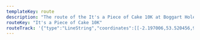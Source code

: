 ```yaml
---
templateKey: route
description: "The route of the It's a Piece of Cake 10K at Boggart Hole Clough, Manchester"
routeKey: "It's a Piece of Cake 10K"
routeTrack: '{"type":"LineString","coordinates":[[-2.197006,53.520456,91.3],[-2.196998,53.520448,91.3],[-2.196982,53.520431,91.3],[-2.196973,53.520421,91.3],[-2.196956,53.520406,91.3],[-2.196937,53.520385,91.3],[-2.196917,53.520363,91.2],[-2.196892,53.520336,91.2],[-2.196859,53.520302,91.2],[-2.19682,53.520268,91.1],[-2.19678,53.520233,91],[-2.196741,53.520202,91],[-2.196701,53.520175,90.9],[-2.196661,53.520149,90.9],[-2.196616,53.520127,90.8],[-2.19657,53.520107,90.7],[-2.196517,53.520087,90.6],[-2.196463,53.520063,90.5],[-2.19641,53.520039,90.5],[-2.19636,53.52001,90.4],[-2.196313,53.519976,90.3],[-2.196277,53.519939,90.3],[-2.196251,53.519901,90.2],[-2.196226,53.519862,90.1],[-2.196207,53.519824,90.1],[-2.196203,53.519783,90],[-2.196209,53.519741,89.9],[-2.196226,53.519701,89.9],[-2.196251,53.519665,89.8],[-2.19628,53.519633,89.8],[-2.19631,53.519602,89.7],[-2.196341,53.51957,89.7],[-2.196369,53.519538,89.7],[-2.19639,53.519503,89.7],[-2.196411,53.519466,89.7],[-2.196411,53.519466,89.7],[-2.196482,53.519396,89.6],[-2.19653,53.519366,89.6],[-2.196582,53.51934,89.6],[-2.196638,53.519319,89.6],[-2.196694,53.519298,89.6],[-2.196751,53.519275,89.5],[-2.196807,53.519255,89.5],[-2.196858,53.519233,89.6],[-2.196908,53.519207,89.6],[-2.196958,53.519179,89.6],[-2.197004,53.51915,89.6],[-2.197046,53.519121,89.6],[-2.197089,53.519093,89.6],[-2.197134,53.519065,89.6],[-2.19718,53.519036,89.6],[-2.19723,53.519007,89.7],[-2.197275,53.518977,89.7],[-2.197319,53.518942,89.7],[-2.197356,53.518904,89.7],[-2.197384,53.518865,89.7],[-2.197403,53.518823,89.7],[-2.197417,53.518779,89.6],[-2.197425,53.518737,89.5],[-2.197428,53.518696,89.4],[-2.197428,53.518652,89.1],[-2.197435,53.518609,88.9],[-2.197447,53.518567,88.6],[-2.197454,53.518525,88.2],[-2.197469,53.518483,87.8],[-2.197493,53.518438,87.4],[-2.197526,53.518396,87],[-2.197569,53.518355,86.6],[-2.197616,53.518315,86.2],[-2.197668,53.518277,85.8],[-2.197723,53.518244,85.3],[-2.197781,53.518212,84.7],[-2.197838,53.51818,84.1],[-2.197898,53.518149,83.5],[-2.197957,53.518118,83],[-2.198018,53.518089,82.5],[-2.198078,53.518061,82],[-2.19814,53.518034,81.5],[-2.198199,53.518004,81],[-2.198254,53.517973,80.6],[-2.198309,53.517941,80.2],[-2.198361,53.517908,79.7],[-2.19842,53.517879,79.2],[-2.198481,53.51785,78.9],[-2.198539,53.517821,78.6],[-2.198599,53.517792,78.2],[-2.198659,53.517766,77.9],[-2.198715,53.517739,77.5],[-2.198779,53.517717,77],[-2.198833,53.517696,76.5],[-2.198891,53.517675,76.1],[-2.198953,53.517661,75.9],[-2.199009,53.517645,75.7],[-2.199068,53.517631,75.5],[-2.199136,53.517621,75.3],[-2.19921,53.517615,75],[-2.199283,53.517612,74.8],[-2.199351,53.517609,74.5],[-2.199421,53.517605,74.3],[-2.199493,53.5176,73.7],[-2.199564,53.517596,73.6],[-2.199627,53.517578,73.5],[-2.199698,53.517572,73.4],[-2.199773,53.517572,73.3],[-2.199841,53.517575,73.2],[-2.199914,53.51758,73.1],[-2.19998,53.517583,73],[-2.200051,53.517591,72.9],[-2.200117,53.517597,72.8],[-2.200173,53.517594,72.7],[-2.20024,53.517604,72.6],[-2.200309,53.517619,72.5],[-2.200377,53.517635,72.3],[-2.200443,53.51765,72.2],[-2.200511,53.517664,72.1],[-2.200578,53.517678,72],[-2.200645,53.517698,71.9],[-2.200704,53.517714,71.8],[-2.200769,53.51773,71.6],[-2.200834,53.517745,71.5],[-2.200897,53.517757,71.4],[-2.200965,53.517768,71.2],[-2.201028,53.517778,71.1],[-2.201083,53.517792,71],[-2.201143,53.517806,70.9],[-2.2012,53.517821,70.8],[-2.201259,53.517837,70.7],[-2.201319,53.51785,70.6],[-2.201375,53.517859,70.5],[-2.201434,53.517867,70.4],[-2.201488,53.517882,70.3],[-2.201543,53.517896,70.2],[-2.201602,53.517919,70.1],[-2.201657,53.517944,70],[-2.201723,53.517973,69.9],[-2.201795,53.517994,69.8],[-2.201869,53.518021,69.6],[-2.201935,53.51804,69.5],[-2.202008,53.518062,69.4],[-2.202083,53.518083,69.2],[-2.202154,53.518103,69.1],[-2.202227,53.518123,68.9],[-2.202294,53.518143,68.7],[-2.202359,53.518157,68.6],[-2.202424,53.518172,68.5],[-2.202501,53.518183,68.3],[-2.202575,53.518195,68.1],[-2.202645,53.51821,68],[-2.202715,53.518225,67.8],[-2.202783,53.518237,67.7],[-2.202853,53.518245,67.6],[-2.202922,53.518252,67.5],[-2.202992,53.518255,67.4],[-2.203061,53.518261,67.3],[-2.203127,53.518267,67.2],[-2.203195,53.518275,67],[-2.203262,53.518279,66.9],[-2.203329,53.518281,66.8],[-2.203395,53.518281,66.7],[-2.203462,53.518286,66.6],[-2.203531,53.51829,66.5],[-2.203596,53.518296,66.4],[-2.203656,53.518298,66.3],[-2.203715,53.518305,66.2],[-2.203779,53.51831,66.1],[-2.203842,53.518317,66],[-2.203914,53.518332,65.9],[-2.203987,53.518346,65.8],[-2.204054,53.518361,65.7],[-2.204121,53.518376,65.7],[-2.204191,53.518393,65.6],[-2.204191,53.518393,65.6],[-2.204295,53.51842,65.5],[-2.204328,53.518429,65.3],[-2.204462,53.518468,65.2],[-2.204529,53.518485,65.1],[-2.204597,53.518502,65.1],[-2.204662,53.518522,65],[-2.204728,53.518542,65],[-2.204793,53.518566,64.9],[-2.204858,53.518589,64.9],[-2.204922,53.518615,64.8],[-2.204987,53.518635,64.8],[-2.205019,53.518644,64.8],[-2.205052,53.518652,64.7],[-2.205179,53.51868,64.6],[-2.205239,53.518693,64.6],[-2.205296,53.518701,64.5],[-2.205357,53.518706,64.4],[-2.205418,53.518714,64.4],[-2.20548,53.518722,64.3],[-2.205543,53.518727,64.3],[-2.205611,53.518734,64.2],[-2.205683,53.518738,64.2],[-2.20575,53.518742,64.1],[-2.205815,53.518747,64.1],[-2.205879,53.518751,64],[-2.205943,53.518755,64],[-2.206001,53.518762,63.9],[-2.206069,53.518766,63.9],[-2.20613,53.518771,63.9],[-2.206189,53.51878,63.8],[-2.206221,53.518784,63.8],[-2.206253,53.518788,63.8],[-2.206377,53.5188,63.8],[-2.206442,53.518807,63.7],[-2.206442,53.518807,63.7],[-2.206499,53.518813,63.7],[-2.206561,53.51882,63.7],[-2.206619,53.518828,63.7],[-2.206677,53.518835,63.7],[-2.206734,53.518841,63.7],[-2.206796,53.518844,63.6],[-2.20686,53.518844,63.6],[-2.206957,53.518846,63.6],[-2.206991,53.518847,63.6],[-2.207053,53.518846,63.6],[-2.207121,53.518855,63.6],[-2.207187,53.518864,63.6],[-2.20725,53.518872,63.6],[-2.207305,53.518884,63.6],[-2.207368,53.5189,63.6],[-2.207443,53.518911,63.6],[-2.207515,53.51892,63.6],[-2.207583,53.518929,63.7],[-2.207719,53.518938,63.7],[-2.207785,53.518938,63.8],[-2.207822,53.518937,63.8],[-2.207859,53.518936,63.9],[-2.20799,53.518915,64],[-2.20799,53.518915,64],[-2.208041,53.518898,64],[-2.208093,53.518879,64.1],[-2.208143,53.518862,64.1],[-2.208197,53.518847,64.2],[-2.208256,53.518839,64.2],[-2.208317,53.518837,64.3],[-2.208383,53.518843,64.3],[-2.208443,53.51885,64.4],[-2.208502,53.518856,64.5],[-2.208556,53.518863,64.5],[-2.208611,53.518866,64.5],[-2.208665,53.518867,64.5],[-2.208765,53.518868,64.5],[-2.208765,53.518868,64.5],[-2.208819,53.518872,64.5],[-2.208922,53.518886,64.5],[-2.208922,53.518886,64.5],[-2.208969,53.518897,64.5],[-2.209009,53.518906,64.5],[-2.209085,53.518938,64.5],[-2.209085,53.518938,64.5],[-2.209126,53.51896,64.4],[-2.209223,53.519021,64.3],[-2.209246,53.519035,64.3],[-2.209269,53.519048,64.3],[-2.209317,53.519076,64.2],[-2.209365,53.519103,64.2],[-2.209414,53.519132,64.1],[-2.209509,53.519192,64],[-2.209553,53.519225,63.9],[-2.209577,53.519241,63.9],[-2.209602,53.519257,63.9],[-2.209649,53.519291,63.8],[-2.209757,53.519371,63.5],[-2.209812,53.519408,63.4],[-2.209857,53.519445,63.2],[-2.209857,53.519445,63.2],[-2.209919,53.519488,63.1],[-2.20994,53.519503,63],[-2.210039,53.519563,62.8],[-2.210039,53.519563,62.8],[-2.210074,53.519592,62.7],[-2.210101,53.519625,62.6],[-2.210112,53.519647,62.6],[-2.210104,53.51966,62.6],[-2.21007,53.519653,62.5],[-2.210052,53.519642,62.5],[-2.210052,53.519642,62.5],[-2.210028,53.519632,62.5],[-2.20999,53.519611,62.5],[-2.209921,53.519572,62.7],[-2.209921,53.519572,62.7],[-2.209885,53.519552,62.7],[-2.209845,53.519531,62.8],[-2.209812,53.51951,62.9],[-2.209771,53.519483,63],[-2.209695,53.519434,63.2],[-2.209695,53.519434,63.2],[-2.209659,53.519416,63.3],[-2.209626,53.519394,63.4],[-2.209566,53.519351,63.6],[-2.209533,53.519321,63.7],[-2.209495,53.519295,63.8],[-2.209421,53.519237,64],[-2.209398,53.519223,64],[-2.209375,53.519209,64],[-2.209266,53.519144,64.2],[-2.209216,53.519118,64.2],[-2.209216,53.519118,64.2],[-2.209169,53.519096,64.3],[-2.209122,53.519074,64.3],[-2.209019,53.519043,64.4],[-2.20899,53.519036,64.5],[-2.208962,53.519028,64.5],[-2.20884,53.519022,64.5],[-2.20879,53.519017,64.6],[-2.20879,53.519017,64.6],[-2.208699,53.519061,64.6],[-2.208655,53.519091,64.7],[-2.208655,53.519091,64.7],[-2.208574,53.51914,64.7],[-2.208549,53.519171,64.7],[-2.208524,53.519202,64.8],[-2.208498,53.519233,64.8],[-2.208489,53.519258,64.8],[-2.20848,53.519282,64.9],[-2.208459,53.519321,64.9],[-2.208438,53.519363,65],[-2.208419,53.5194,65.9],[-2.208407,53.519429,66.2],[-2.208406,53.519455,66.5],[-2.208419,53.51948,66.8],[-2.208441,53.519499,67],[-2.208511,53.519518,67.3],[-2.208558,53.519518,67.5],[-2.208608,53.519516,67.7],[-2.208656,53.519513,67.9],[-2.208702,53.51951,68.1],[-2.208752,53.519511,68.3],[-2.208752,53.519511,68.3],[-2.208794,53.51952,68.5],[-2.208831,53.519536,68.7],[-2.208858,53.519555,68.9],[-2.20888,53.519574,69.3],[-2.208903,53.51962,69.9],[-2.208911,53.519648,70.1],[-2.208924,53.51968,70.4],[-2.208924,53.51968,70.4],[-2.208937,53.51971,70.7],[-2.208957,53.519739,71],[-2.209005,53.519788,71.5],[-2.209025,53.51981,71.8],[-2.209045,53.519832,72.1],[-2.209064,53.519852,72.4],[-2.209083,53.519874,72.7],[-2.20911,53.519896,73.1],[-2.209137,53.519917,73.5],[-2.209164,53.519934,73.8],[-2.209193,53.519959,74.3],[-2.209222,53.519983,74.7],[-2.209251,53.520008,75.2],[-2.209275,53.520036,75.7],[-2.20929,53.520063,76.1],[-2.209311,53.520088,76.5],[-2.209327,53.520114,76.8],[-2.209335,53.520129,77],[-2.209343,53.520144,77.2],[-2.209367,53.520198,77.9],[-2.209376,53.520226,78.3],[-2.20938,53.520254,78.5],[-2.209385,53.520282,78.8],[-2.209382,53.520311,79],[-2.209375,53.520339,79.2],[-2.209373,53.520365,79.5],[-2.209364,53.520388,79.7],[-2.209355,53.52041,79.9],[-2.209355,53.520423,80.1],[-2.209354,53.520435,80.2],[-2.209356,53.52046,80.4],[-2.209361,53.520488,80.7],[-2.209394,53.520541,80.9],[-2.209394,53.520541,80.9],[-2.209433,53.52059,81.1],[-2.209433,53.52059,81.1],[-2.209462,53.520611,81.2],[-2.209488,53.520626,81.2],[-2.209556,53.520641,81.4],[-2.209602,53.52065,81.5],[-2.209652,53.52066,81.5],[-2.20971,53.520668,81.7],[-2.209769,53.520673,81.8],[-2.209824,53.520679,81.9],[-2.209879,53.520685,82],[-2.209936,53.520691,82.1],[-2.209936,53.520691,82.1],[-2.209996,53.520694,82.2],[-2.210057,53.520699,82.3],[-2.210172,53.520716,82.6],[-2.210228,53.520724,82.7],[-2.210284,53.520733,82.8],[-2.210334,53.520743,83],[-2.210334,53.520743,83],[-2.210382,53.520761,83.2],[-2.210425,53.520783,83.3],[-2.21046,53.520808,83.5],[-2.21051,53.520868,83.8],[-2.210525,53.520902,84],[-2.210541,53.520935,84.2],[-2.210541,53.520935,84.2],[-2.210549,53.520968,84.4],[-2.210552,53.521001,84.6],[-2.210554,53.521032,84.8],[-2.210551,53.521092,85.3],[-2.210548,53.521121,85.5],[-2.210548,53.521121,85.5],[-2.210541,53.52115,85.8],[-2.210517,53.521207,86.3],[-2.210501,53.521235,86.5],[-2.210487,53.521263,86.7],[-2.210468,53.521291,86.9],[-2.210446,53.521319,87.1],[-2.210412,53.521342,88],[-2.210372,53.521355,88.3],[-2.210372,53.521355,88.3],[-2.210328,53.521359,88.5],[-2.210284,53.521357,88.7],[-2.210184,53.52135,89.2],[-2.210184,53.52135,89.2],[-2.210128,53.521352,89.4],[-2.210071,53.521358,89.6],[-2.209964,53.521377,89.8],[-2.209912,53.52139,89.9],[-2.209862,53.521404,89.9],[-2.209862,53.521404,89.9],[-2.209812,53.52142,90],[-2.209711,53.521455,90],[-2.209685,53.521464,90.1],[-2.209658,53.521473,90.1],[-2.209552,53.521507,90.1],[-2.209552,53.521507,90.1],[-2.2095,53.521522,90.1],[-2.209449,53.521538,90.1],[-2.209347,53.521569,90.1],[-2.209347,53.521569,90.1],[-2.209294,53.521585,90.1],[-2.209241,53.521597,90],[-2.209136,53.521628,90],[-2.209136,53.521628,90],[-2.209081,53.521642,90],[-2.209029,53.521657,89.9],[-2.208977,53.521674,89.9],[-2.208924,53.521689,89.8],[-2.208809,53.52172,89.6],[-2.208779,53.521728,89.6],[-2.208749,53.521736,89.5],[-2.208692,53.521752,89.4],[-2.208638,53.521767,89.2],[-2.208529,53.521798,88.9],[-2.208502,53.521806,88.8],[-2.208474,53.521814,88.7],[-2.208362,53.521845,88.3],[-2.208306,53.52186,88.1],[-2.208249,53.521876,88],[-2.208194,53.521894,87.8],[-2.208136,53.521911,87.6],[-2.208081,53.521929,87.4],[-2.208024,53.52195,87.3],[-2.207968,53.521971,87.1],[-2.207912,53.521993,87],[-2.207855,53.522013,86.8],[-2.207801,53.522031,86.7],[-2.207746,53.52205,86.7],[-2.20769,53.522069,86.5],[-2.207635,53.52209,86.5],[-2.207584,53.522109,86.5],[-2.207533,53.522129,86.6],[-2.207478,53.522148,86.5],[-2.207423,53.522167,86.5],[-2.207368,53.522183,86.5],[-2.207311,53.522198,86.6],[-2.207255,53.522212,86.6],[-2.207199,53.522227,86.8],[-2.207141,53.522239,86.9],[-2.207082,53.522251,87],[-2.207026,53.522259,87],[-2.206967,53.522267,87.1],[-2.206905,53.522274,87.2],[-2.206844,53.52228,87.3],[-2.206785,53.522283,87.4],[-2.206728,53.522285,87.5],[-2.206674,53.522286,87.6],[-2.206619,53.522288,87.7],[-2.206566,53.522294,87.8],[-2.206515,53.5223,88.2],[-2.206463,53.522305,88.5],[-2.206408,53.52231,88.7],[-2.206354,53.522314,89],[-2.206302,53.522321,89.2],[-2.206249,53.52233,89.4],[-2.206195,53.522342,89.6],[-2.206143,53.522358,89.8],[-2.206092,53.522373,89.9],[-2.206039,53.522388,90],[-2.205988,53.522405,90.2],[-2.205936,53.522422,90.3],[-2.205883,53.522438,90.4],[-2.20583,53.522454,90.5],[-2.205779,53.52247,90.6],[-2.205732,53.522487,90.7],[-2.205684,53.522503,90.8],[-2.205637,53.52252,91],[-2.205593,53.522536,91.1],[-2.205551,53.522553,91.2],[-2.205509,53.52257,91.4],[-2.205467,53.522587,91.5],[-2.205422,53.522602,91.6],[-2.205374,53.522619,91.7],[-2.205329,53.522637,91.8],[-2.205284,53.522655,91.9],[-2.205239,53.522673,92],[-2.205192,53.52269,92.1],[-2.205147,53.522705,92.2],[-2.205102,53.522721,92.3],[-2.205057,53.522736,92.5],[-2.205007,53.522751,92.7],[-2.204959,53.522766,92.8],[-2.204959,53.522766,92.8],[-2.204908,53.522778,92.9],[-2.204854,53.522791,93],[-2.204797,53.522804,93.2],[-2.204741,53.522814,93.3],[-2.204632,53.522825,93.6],[-2.204632,53.522825,93.6],[-2.204577,53.522822,93.7],[-2.204523,53.522815,93.8],[-2.204473,53.522806,93.9],[-2.204376,53.522783,94.1],[-2.204329,53.522768,94.2],[-2.204329,53.522768,94.2],[-2.204279,53.522752,94.2],[-2.204229,53.522731,94.3],[-2.204131,53.522693,94.5],[-2.204131,53.522693,94.5],[-2.204085,53.522674,94.6],[-2.20404,53.522655,94.6],[-2.203991,53.522634,94.7],[-2.203894,53.522592,94.8],[-2.203846,53.522572,94.8],[-2.203846,53.522572,94.8],[-2.203797,53.522554,94.8],[-2.203748,53.522538,94.8],[-2.203696,53.522523,94.9],[-2.203642,53.52251,94.9],[-2.203586,53.522502,94.9],[-2.203478,53.522495,95],[-2.20342,53.522497,95],[-2.203362,53.522502,95],[-2.203303,53.522513,95],[-2.203244,53.522523,95],[-2.203181,53.522534,95],[-2.203117,53.522545,95],[-2.203053,53.522556,95.1],[-2.202986,53.522564,95.1],[-2.202921,53.522573,95.1],[-2.202856,53.522581,95],[-2.202793,53.522592,95],[-2.202729,53.522603,95],[-2.202663,53.522609,95],[-2.202599,53.522616,95],[-2.202537,53.522626,94.9],[-2.202477,53.522636,94.9],[-2.202418,53.522647,94.9],[-2.202359,53.522658,94.9],[-2.202303,53.522671,94.8],[-2.202246,53.522684,94.8],[-2.202194,53.5227,94.8],[-2.202145,53.522719,94.7],[-2.202097,53.522738,94.7],[-2.202054,53.522758,94.7],[-2.202008,53.522779,94.6],[-2.201964,53.522801,94.6],[-2.201925,53.52283,94.6],[-2.20189,53.522865,94.5],[-2.201856,53.5229,94.7],[-2.201816,53.522926,94.8],[-2.201772,53.522949,95],[-2.201726,53.522969,95.1],[-2.201679,53.522987,95.2],[-2.201631,53.523002,95.3],[-2.20158,53.523016,95.5],[-2.201532,53.523026,95.6],[-2.20148,53.523031,95.7],[-2.20148,53.523031,95.7],[-2.201429,53.523042,95.8],[-2.201324,53.523061,96],[-2.20127,53.52307,96],[-2.20127,53.52307,96],[-2.201214,53.523079,96.1],[-2.201157,53.523089,96.2],[-2.201098,53.523101,96.2],[-2.201038,53.523108,96.3],[-2.200978,53.523111,96.3],[-2.200925,53.523105,96.3],[-2.20088,53.523088,96.2],[-2.20085,53.523056,96.2],[-2.200827,53.523022,96.1],[-2.200771,53.52296,96],[-2.200719,53.522947,96.1],[-2.200719,53.522947,96.1],[-2.200666,53.522943,96.1],[-2.20061,53.522947,96.3],[-2.200497,53.522962,96.4],[-2.200441,53.522972,96.5],[-2.200441,53.522972,96.5],[-2.200384,53.522981,96.6],[-2.200327,53.52299,96.7],[-2.200272,53.523003,96.7],[-2.200213,53.523015,96.7],[-2.200105,53.523037,96.7],[-2.200105,53.523037,96.7],[-2.200052,53.52305,96.8],[-2.199996,53.523062,96.8],[-2.199878,53.523087,96.8],[-2.199878,53.523087,96.8],[-2.19982,53.523096,96.8],[-2.19976,53.523105,96.8],[-2.199639,53.523103,96.4],[-2.199639,53.523103,96.4],[-2.199584,53.523092,96.2],[-2.199526,53.523075,96],[-2.199406,53.523042,95.6],[-2.199374,53.523036,95.5],[-2.199343,53.52303,95.5],[-2.199281,53.523021,95.5],[-2.199217,53.523016,95.5],[-2.199096,53.522997,95.6],[-2.199068,53.522989,95.6],[-2.199041,53.52298,95.6],[-2.198996,53.522956,95.6],[-2.198958,53.522927,95.6],[-2.198926,53.522897,95.6],[-2.198871,53.522831,95.6],[-2.198871,53.522831,95.6],[-2.198843,53.522798,95.6],[-2.198817,53.522768,95.6],[-2.198768,53.522705,95.6],[-2.198768,53.522705,95.6],[-2.198743,53.522676,95.6],[-2.198719,53.522648,95.5],[-2.19866,53.522582,95.5],[-2.198644,53.522564,95.5],[-2.198628,53.522546,95.5],[-2.198597,53.522513,95.5],[-2.198537,53.522443,95.4],[-2.198525,53.522426,95.3],[-2.198513,53.522409,95.3],[-2.198467,53.522339,95.1],[-2.198467,53.522339,95.1],[-2.19843,53.522287,94.9],[-2.198418,53.522268,94.9],[-2.198359,53.522189,94.7],[-2.198344,53.52217,94.6],[-2.198329,53.522151,94.5],[-2.198264,53.522075,94.3],[-2.198248,53.522057,94.2],[-2.198232,53.522039,94.2],[-2.198198,53.522004,94],[-2.198163,53.521968,93.8],[-2.198097,53.5219,93.5],[-2.198064,53.521868,93.4],[-2.198032,53.521835,93.2],[-2.198001,53.5218,93],[-2.197969,53.521767,92.9],[-2.197931,53.521732,92.7],[-2.197892,53.5217,92.6],[-2.197849,53.521673,92.5],[-2.197803,53.521646,92.4],[-2.197751,53.521624,92.3],[-2.197701,53.521602,92.2],[-2.197648,53.521579,92.1],[-2.197595,53.521561,92],[-2.19754,53.521543,92],[-2.197487,53.521525,91.9],[-2.197435,53.521506,91.8],[-2.197385,53.521485,91.8],[-2.197337,53.521462,91.7],[-2.197291,53.521437,91.7],[-2.197243,53.521408,91.7],[-2.197197,53.521377,91.6],[-2.197159,53.521342,91.6],[-2.197123,53.521309,91.6],[-2.197094,53.521273,91.6],[-2.197081,53.521256,91.6],[-2.197068,53.521238,91.6],[-2.197017,53.521162,91.6],[-2.196996,53.521123,91.6],[-2.196977,53.521087,91.6],[-2.196968,53.521069,91.6],[-2.196959,53.52105,91.6],[-2.196944,53.521015,91.6],[-2.196925,53.520941,91.6],[-2.196922,53.520922,91.6],[-2.19692,53.520903,91.6],[-2.19692,53.520867,91.6],[-2.196938,53.5208,91.6],[-2.196938,53.5208,91.6],[-2.196947,53.520768,91.6],[-2.196958,53.520704,91.6],[-2.196957,53.52067,91.6],[-2.196955,53.520635,91.5],[-2.196953,53.5206,91.5],[-2.196942,53.520565,91.4],[-2.196931,53.520529,91.4],[-2.196918,53.520491,91.4],[-2.196905,53.520456,91.3],[-2.196891,53.520421,91.3],[-2.196879,53.520382,91.3],[-2.196865,53.520347,91.2],[-2.196851,53.520307,91.2],[-2.196844,53.520269,91.1],[-2.196844,53.52023,91.1],[-2.196844,53.52023,91.1],[-2.196878,53.520158,91.2],[-2.196926,53.520141,91.4],[-2.196983,53.520132,91.8],[-2.197047,53.520136,91.8],[-2.197112,53.52014,91.9],[-2.197181,53.520145,92.1],[-2.197248,53.520146,92],[-2.197314,53.520141,92],[-2.197383,53.520128,92],[-2.197449,53.520113,92],[-2.197513,53.520093,92],[-2.19757,53.520071,92],[-2.197624,53.520045,92],[-2.197677,53.520019,92],[-2.197727,53.519991,92],[-2.197771,53.519961,92],[-2.197816,53.51993,92],[-2.19786,53.5199,92],[-2.197903,53.51987,92],[-2.197927,53.519859,92],[-2.19795,53.519848,92],[-2.198061,53.519813,92],[-2.198091,53.519808,92],[-2.198121,53.519802,92],[-2.198185,53.519799,92],[-2.198247,53.519801,92],[-2.19831,53.519805,92],[-2.19837,53.519806,92],[-2.198488,53.519804,92],[-2.198488,53.519804,92],[-2.198548,53.519805,92],[-2.19861,53.519805,92],[-2.198672,53.5198,92],[-2.19879,53.519779,92],[-2.19879,53.519779,92],[-2.198847,53.519765,92],[-2.198956,53.519735,92.1],[-2.199007,53.519717,92],[-2.199007,53.519717,92],[-2.199056,53.519694,92],[-2.199098,53.519672,92],[-2.199186,53.519617,92],[-2.199186,53.519617,92],[-2.199229,53.519596,92],[-2.199273,53.519577,92],[-2.199363,53.519537,92],[-2.19941,53.519519,91.9],[-2.199456,53.519501,91.9],[-2.199502,53.51948,91.9],[-2.199548,53.519457,91.9],[-2.199595,53.519433,91.9],[-2.199641,53.51941,91.9],[-2.199688,53.519388,91.9],[-2.199733,53.519365,91.9],[-2.199778,53.519342,91.9],[-2.199824,53.519321,91.9],[-2.199867,53.519299,91.9],[-2.199907,53.519275,91.9],[-2.199945,53.51925,91.9],[-2.199981,53.519221,91.9],[-2.200016,53.519192,91.9],[-2.200045,53.519162,91.9],[-2.200073,53.519132,91.9],[-2.200102,53.519098,91.9],[-2.200115,53.519081,91.9],[-2.200128,53.519064,91.9],[-2.200147,53.519029,91.9],[-2.200174,53.518961,92],[-2.200181,53.518929,92],[-2.200179,53.518898,92],[-2.200179,53.518898,92],[-2.200167,53.518869,92],[-2.200099,53.51881,92],[-2.200045,53.518783,92.1],[-2.199992,53.518756,92.1],[-2.199924,53.518736,92.1],[-2.199851,53.518722,92.1],[-2.199779,53.51872,92.2],[-2.199708,53.518718,92.2],[-2.199675,53.51872,92.2],[-2.199641,53.518722,92.2],[-2.199571,53.518731,92.2],[-2.19944,53.518741,92.2],[-2.19941,53.518734,92.2],[-2.19938,53.518727,92.3],[-2.199331,53.518703,92.3],[-2.199294,53.518672,92.3],[-2.199269,53.518637,92.3],[-2.199254,53.518599,92.3],[-2.199245,53.518565,92.3],[-2.199237,53.518532,92.3],[-2.199229,53.518498,92.3],[-2.199216,53.518466,92.3],[-2.199188,53.518431,92.3],[-2.199152,53.518402,92.3],[-2.199114,53.518373,92.3],[-2.199013,53.518328,92.3],[-2.198954,53.518321,92.3],[-2.198895,53.518314,92.3],[-2.198834,53.518317,92.3],[-2.198774,53.518325,92.3],[-2.198745,53.518331,92.3],[-2.198715,53.518336,92.3],[-2.1986,53.518369,92.3],[-2.198545,53.518389,92.3],[-2.198545,53.518389,92.3],[-2.198442,53.51843,92.3],[-2.198416,53.518441,92.3],[-2.19839,53.518451,92.3],[-2.19834,53.518474,92.3],[-2.198247,53.518525,92.3],[-2.198223,53.51854,92.3],[-2.198199,53.518554,92.3],[-2.198151,53.518578,92.3],[-2.198059,53.518628,92.3],[-2.198016,53.518656,92.2],[-2.197973,53.518682,92.2],[-2.197932,53.518713,92.2],[-2.197895,53.518743,92.2],[-2.197877,53.51876,92.2],[-2.197858,53.518776,92.2],[-2.197791,53.51884,92.2],[-2.197761,53.518871,92.1],[-2.197732,53.518902,92.1],[-2.197732,53.518902,92.1],[-2.197706,53.518932,92.1],[-2.197657,53.518997,92.1],[-2.19763,53.51903,92.1],[-2.1976,53.519059,92],[-2.197568,53.519086,92],[-2.197568,53.519086,92],[-2.197536,53.519112,92],[-2.19747,53.519169,92],[-2.197438,53.519198,92],[-2.197407,53.519228,92],[-2.197376,53.519259,92],[-2.197344,53.51929,92],[-2.197311,53.51932,92],[-2.197278,53.519348,92],[-2.197242,53.519378,92],[-2.19721,53.519408,92],[-2.197179,53.51944,92],[-2.197148,53.519472,92],[-2.197118,53.519505,92],[-2.197089,53.519537,92],[-2.197062,53.519571,92],[-2.197035,53.519605,92],[-2.197008,53.519637,92],[-2.196984,53.519668,92],[-2.19696,53.519702,92],[-2.19694,53.519737,91.9],[-2.196925,53.519773,91.9],[-2.196911,53.519808,91.9],[-2.196903,53.519844,91.9],[-2.196899,53.519882,91.9],[-2.1969,53.519921,91.8],[-2.196904,53.519957,91.8],[-2.196909,53.519993,91.8],[-2.196919,53.520029,91.7],[-2.19693,53.520066,91.7],[-2.19694,53.520101,91.5],[-2.19694,53.520101,91.5],[-2.196941,53.520137,91.4],[-2.19689,53.520199,91.1],[-2.196834,53.520211,91],[-2.196766,53.520204,91],[-2.196698,53.520196,90.9],[-2.196632,53.520171,90.9],[-2.196573,53.520144,90.8],[-2.196516,53.52011,90.7],[-2.196466,53.520081,90.6],[-2.196424,53.520047,90.5],[-2.196384,53.520014,90.4],[-2.196347,53.519981,90.4],[-2.196313,53.519943,90.3],[-2.19629,53.519905,90.2],[-2.196272,53.519865,90.1],[-2.196263,53.519824,90.1],[-2.196262,53.519805,90],[-2.196261,53.519786,90],[-2.196274,53.519747,89.9],[-2.196329,53.519675,89.8],[-2.196358,53.519643,89.8],[-2.196387,53.519605,89.7],[-2.196405,53.519589,89.7],[-2.196423,53.519573,89.7],[-2.196487,53.519504,89.7],[-2.196524,53.519468,89.7],[-2.196565,53.519435,89.6],[-2.196611,53.519406,89.6],[-2.196657,53.519376,89.6],[-2.196706,53.519351,89.6],[-2.196756,53.519325,89.6],[-2.196808,53.519299,89.6],[-2.196859,53.519272,89.5],[-2.196909,53.519244,89.6],[-2.196957,53.519215,89.6],[-2.197003,53.519189,89.6],[-2.197052,53.519164,89.6],[-2.197098,53.519138,89.6],[-2.197139,53.51911,89.6],[-2.19718,53.519085,89.6],[-2.19722,53.519056,89.6],[-2.197259,53.519029,89.6],[-2.197295,53.518997,89.7],[-2.197311,53.518982,89.7],[-2.197327,53.518966,89.7],[-2.197351,53.518929,89.7],[-2.197384,53.518853,89.7],[-2.197392,53.518816,89.8],[-2.197399,53.518779,89.6],[-2.197402,53.518738,89.5],[-2.197408,53.518699,89.4],[-2.197416,53.518663,89.2],[-2.197429,53.518628,89],[-2.197445,53.518595,88.7],[-2.197461,53.518562,88.5],[-2.197481,53.518528,88.2],[-2.197496,53.518511,88],[-2.19751,53.518494,87.8],[-2.197581,53.518426,87],[-2.197624,53.518391,86.7],[-2.197672,53.518359,86.3],[-2.197725,53.518324,86],[-2.19778,53.518291,85.4],[-2.197837,53.518261,84.9],[-2.197896,53.518234,84.3],[-2.197955,53.518206,83.8],[-2.198014,53.518179,83.2],[-2.198076,53.518152,82.7],[-2.198133,53.518122,82.2],[-2.198189,53.518097,81.7],[-2.198245,53.518072,81.2],[-2.198296,53.51805,80.9],[-2.198322,53.518037,80.7],[-2.198348,53.518024,80.5],[-2.198454,53.517963,79.6],[-2.198507,53.517935,79.2],[-2.198564,53.517906,78.9],[-2.198624,53.517875,78.5],[-2.198683,53.517845,78.2],[-2.198739,53.517817,77.7],[-2.198798,53.517791,77.3],[-2.198856,53.517762,76.8],[-2.198918,53.517739,76.3],[-2.198981,53.517726,76],[-2.199046,53.517714,75.8],[-2.19911,53.517701,75.5],[-2.199141,53.517694,75.4],[-2.199171,53.517686,75.3],[-2.19929,53.517659,74.9],[-2.199363,53.517653,74.6],[-2.199429,53.517646,74.4],[-2.199501,53.517638,74.1],[-2.199571,53.517628,73.8],[-2.199642,53.517617,73.6],[-2.199713,53.517617,73.5],[-2.199784,53.517624,73.4],[-2.199854,53.517626,73.3],[-2.199924,53.517629,73.1],[-2.199993,53.517635,73],[-2.200056,53.517645,72.9],[-2.200119,53.517654,72.8],[-2.200183,53.517672,72.7],[-2.200251,53.517686,72.6],[-2.200316,53.517696,72.5],[-2.200386,53.517716,72.4],[-2.200459,53.517735,72.2],[-2.20053,53.517748,72.1],[-2.200598,53.517761,72],[-2.200664,53.517772,71.9],[-2.200729,53.51779,71.8],[-2.200786,53.517809,71.7],[-2.200843,53.517825,71.5],[-2.200903,53.517839,71.4],[-2.200963,53.517853,71.3],[-2.201019,53.517862,71.1],[-2.201079,53.517879,71],[-2.20114,53.517896,70.9],[-2.201198,53.517914,70.8],[-2.201252,53.517933,70.7],[-2.20131,53.517948,70.6],[-2.201368,53.517962,70.5],[-2.20143,53.517971,70.4],[-2.201504,53.517982,70.3],[-2.20157,53.517998,70.1],[-2.201642,53.518024,70],[-2.201709,53.518047,69.9],[-2.201781,53.518068,69.8],[-2.201852,53.518089,69.7],[-2.201919,53.518107,69.6],[-2.201985,53.518128,69.4],[-2.20205,53.518144,69.3],[-2.202115,53.518158,69.2],[-2.202183,53.518172,69],[-2.202251,53.518185,68.9],[-2.202317,53.518203,68.7],[-2.202386,53.518219,68.6],[-2.202452,53.518232,68.4],[-2.202516,53.518244,68.3],[-2.202579,53.518251,68.2],[-2.202637,53.51826,68],[-2.202689,53.51827,67.9],[-2.20275,53.518273,67.8],[-2.20281,53.518274,67.7],[-2.202869,53.518275,67.6],[-2.202927,53.518272,67.5],[-2.202991,53.518278,67.4],[-2.203053,53.518286,67.3],[-2.203118,53.518295,67.2],[-2.203182,53.518298,67.1],[-2.203246,53.518304,67],[-2.20331,53.518309,66.9],[-2.203372,53.518311,66.8],[-2.203436,53.518312,66.7],[-2.203498,53.518315,66.6],[-2.203561,53.518319,66.5],[-2.203626,53.51832,66.4],[-2.203691,53.518324,66.2],[-2.203755,53.518325,66.1],[-2.203821,53.518328,66],[-2.203886,53.518336,65.9],[-2.203954,53.518346,65.8],[-2.204017,53.518361,65.8],[-2.20408,53.518376,65.7],[-2.204145,53.518391,65.6],[-2.204213,53.518408,65.5],[-2.204277,53.518425,65.5],[-2.204338,53.518444,65.4],[-2.204397,53.518466,65.3],[-2.204456,53.51849,65.1],[-2.204517,53.518513,65.1],[-2.204576,53.518534,65],[-2.204637,53.518552,65],[-2.204698,53.51857,65],[-2.204757,53.518587,64.9],[-2.204815,53.518605,64.9],[-2.204872,53.518627,64.8],[-2.204928,53.51865,64.8],[-2.204987,53.518669,64.7],[-2.205045,53.518684,64.7],[-2.205105,53.518694,64.6],[-2.205161,53.518709,64.6],[-2.205221,53.518724,64.5],[-2.205276,53.518733,64.5],[-2.205333,53.518745,64.4],[-2.205392,53.518756,64.3],[-2.205451,53.518769,64.3],[-2.205508,53.518776,64.2],[-2.205571,53.518784,64.2],[-2.205631,53.518791,64.2],[-2.205695,53.518798,64.1],[-2.205758,53.518802,64.1],[-2.205823,53.518808,64],[-2.205884,53.518814,64],[-2.205944,53.518823,64],[-2.206004,53.518831,63.9],[-2.206064,53.518839,63.9],[-2.206123,53.518846,63.9],[-2.206177,53.518854,63.8],[-2.206226,53.518865,63.8],[-2.206274,53.518877,63.8],[-2.206327,53.518886,63.8],[-2.206384,53.518896,63.7],[-2.206448,53.518899,63.7],[-2.206507,53.518912,63.7],[-2.20657,53.518927,63.7],[-2.206618,53.518939,63.7],[-2.206675,53.518955,63.7],[-2.206729,53.518969,63.6],[-2.206782,53.518981,63.6],[-2.206828,53.518989,63.6],[-2.206884,53.518998,63.6],[-2.206929,53.518998,63.6],[-2.206986,53.519016,63.6],[-2.207033,53.519034,63.6],[-2.207088,53.519047,63.6],[-2.207145,53.519045,63.6],[-2.207209,53.519048,63.6],[-2.207271,53.519048,63.6],[-2.207332,53.519059,63.6],[-2.20739,53.519069,63.6],[-2.207455,53.519072,63.6],[-2.207513,53.519073,63.6],[-2.207572,53.519073,63.7],[-2.207631,53.519079,63.7],[-2.207685,53.519079,63.7],[-2.207746,53.519074,63.8],[-2.207814,53.519067,63.8],[-2.207879,53.519055,63.9],[-2.207944,53.519034,63.9],[-2.208003,53.519006,64],[-2.208058,53.518986,64],[-2.208112,53.518966,64.1],[-2.208167,53.518947,64.1],[-2.208218,53.518929,64.2],[-2.208267,53.51892,64.2],[-2.208314,53.51892,64.3],[-2.208365,53.518924,64.3],[-2.208416,53.51893,64.4],[-2.208463,53.518936,64.4],[-2.208463,53.518936,64.4],[-2.20852,53.518936,64.5],[-2.208642,53.518943,64.5],[-2.208697,53.518947,64.5],[-2.208697,53.518947,64.5],[-2.208753,53.518951,64.5],[-2.208809,53.51896,64.5],[-2.208912,53.518981,64.5],[-2.208958,53.518995,64.5],[-2.208996,53.51901,64.5],[-2.209034,53.519025,64.5],[-2.209065,53.519042,64.4],[-2.209065,53.519042,64.4],[-2.209096,53.519058,64.4],[-2.209137,53.519079,64.4],[-2.209185,53.519107,64.3],[-2.20923,53.519137,64.2],[-2.209319,53.519193,64.1],[-2.209338,53.519208,64.1],[-2.209358,53.519223,64.1],[-2.2094,53.519251,64],[-2.209441,53.519275,64],[-2.20952,53.519316,63.9],[-2.20952,53.519316,63.9],[-2.209567,53.519337,63.8],[-2.209618,53.519361,63.7],[-2.209672,53.519386,63.6],[-2.209725,53.519414,63.5],[-2.209821,53.519467,63.3],[-2.209821,53.519467,63.3],[-2.209864,53.519491,63.1],[-2.209949,53.519535,63],[-2.209969,53.519549,62.9],[-2.20999,53.519563,62.9],[-2.210082,53.519615,62.7],[-2.210082,53.519615,62.7],[-2.210117,53.519636,62.6],[-2.210152,53.519674,62.5],[-2.210138,53.519662,62.5],[-2.210124,53.519649,62.5],[-2.210111,53.519637,62.4],[-2.210097,53.519624,62.4],[-2.210028,53.519572,62.5],[-2.209977,53.519538,62.6],[-2.209954,53.519524,62.7],[-2.209932,53.51951,62.7],[-2.209886,53.519488,62.8],[-2.209849,53.519469,62.9],[-2.209815,53.519447,63],[-2.209752,53.519411,63.1],[-2.209752,53.519411,63.1],[-2.209717,53.519393,63.2],[-2.209642,53.519375,63.3],[-2.209617,53.519364,63.4],[-2.209593,53.519352,63.4],[-2.209555,53.519333,63.5],[-2.209465,53.519293,63.7],[-2.209419,53.519267,63.8],[-2.209373,53.519244,63.9],[-2.209328,53.51922,63.9],[-2.209291,53.519199,64],[-2.209252,53.519178,64],[-2.209213,53.519156,64.1],[-2.209213,53.519156,64.1],[-2.209172,53.519138,64.1],[-2.209134,53.519118,64.2],[-2.20906,53.51908,64.2],[-2.209016,53.519064,64.3],[-2.209016,53.519064,64.3],[-2.20897,53.519054,64.3],[-2.20892,53.519055,64.4],[-2.20887,53.519071,64.4],[-2.20882,53.519102,64.6],[-2.20878,53.519131,64.7],[-2.208735,53.519156,64.7],[-2.208648,53.519199,64.7],[-2.208648,53.519199,64.7],[-2.208612,53.51922,64.7],[-2.208588,53.519245,64.8],[-2.208524,53.519294,64.8],[-2.2085,53.519326,64.9],[-2.208471,53.519358,64.9],[-2.208447,53.519393,65],[-2.208425,53.519425,66.1],[-2.208412,53.519455,66.5],[-2.208398,53.519484,66.8],[-2.208398,53.519511,67.1],[-2.208409,53.519534,67.2],[-2.208431,53.519546,67.3],[-2.208461,53.519551,67.5],[-2.208498,53.519551,67.6],[-2.208539,53.519546,67.8],[-2.208588,53.519535,68],[-2.208637,53.519524,68.2],[-2.208682,53.519515,68.4],[-2.208728,53.519515,68.6],[-2.208771,53.519518,68.8],[-2.20881,53.51953,69.1],[-2.20884,53.519547,69.4],[-2.208866,53.519573,69.8],[-2.208879,53.519593,70],[-2.208887,53.519613,70.2],[-2.208902,53.519638,70.4],[-2.208917,53.519665,70.7],[-2.20893,53.519689,70.9],[-2.208939,53.519718,71.2],[-2.208954,53.519748,71.5],[-2.208954,53.519748,71.5],[-2.208975,53.519772,71.8],[-2.208994,53.519797,72.1],[-2.209018,53.519826,72.5],[-2.209061,53.519877,73.3],[-2.209061,53.519877,73.3],[-2.209086,53.5199,73.7],[-2.209112,53.519921,74.1],[-2.209133,53.519946,74.5],[-2.209186,53.520001,75.5],[-2.209186,53.520001,75.5],[-2.20921,53.520027,75.9],[-2.209234,53.520054,76.3],[-2.209272,53.520106,77],[-2.209292,53.520132,77.4],[-2.20931,53.520159,77.8],[-2.209327,53.520182,78.1],[-2.209327,53.520182,78.1],[-2.209347,53.520205,78.3],[-2.209361,53.520227,78.5],[-2.209367,53.520273,78.9],[-2.209367,53.520273,78.9],[-2.209365,53.520298,79.2],[-2.209366,53.520325,79.4],[-2.209364,53.520352,79.6],[-2.209363,53.520378,79.9],[-2.20935,53.520419,80.3],[-2.209346,53.520444,80.6],[-2.209346,53.520444,80.6],[-2.209345,53.520472,80.8],[-2.209354,53.520528,80.9],[-2.209354,53.520528,80.9],[-2.209364,53.520557,81],[-2.209381,53.520585,81.1],[-2.20943,53.520637,81.3],[-2.209462,53.520657,81.4],[-2.209507,53.520677,81.5],[-2.209507,53.520677,81.5],[-2.2096,53.520706,81.7],[-2.20965,53.520713,81.8],[-2.2097,53.520722,81.9],[-2.20975,53.52073,82],[-2.209799,53.520736,82],[-2.209849,53.520743,82.2],[-2.209897,53.520747,82.3],[-2.209956,53.520749,82.4],[-2.209956,53.520749,82.4],[-2.210008,53.520752,82.5],[-2.210114,53.520766,82.7],[-2.210114,53.520766,82.7],[-2.210163,53.520775,82.9],[-2.210257,53.520796,83.1],[-2.210299,53.52081,83.3],[-2.210338,53.520827,83.4],[-2.210338,53.520827,83.4],[-2.210377,53.520844,83.6],[-2.210422,53.520853,83.7],[-2.210481,53.520898,84],[-2.210502,53.520928,84.2],[-2.210518,53.520958,84.3],[-2.210529,53.520989,84.5],[-2.210535,53.521021,84.7],[-2.210541,53.521052,85],[-2.210546,53.521079,85.2],[-2.210546,53.521079,85.2],[-2.21055,53.521107,85.4],[-2.210532,53.521159,85.9],[-2.210524,53.521188,86.2],[-2.210524,53.521188,86.2],[-2.210509,53.521213,86.4],[-2.210478,53.521263,86.7],[-2.210462,53.521287,86.9],[-2.210441,53.52131,87.8],[-2.21042,53.521332,88.1],[-2.210385,53.521347,88.3],[-2.210385,53.521347,88.3],[-2.210346,53.521355,88.5],[-2.210262,53.521352,88.9],[-2.210217,53.521348,89.1],[-2.210217,53.521348,89.1],[-2.210172,53.521345,89.3],[-2.210082,53.521348,89.6],[-2.210033,53.521355,89.7],[-2.209982,53.521366,89.8],[-2.209933,53.521381,89.9],[-2.209883,53.521399,89.9],[-2.209837,53.521416,90],[-2.209791,53.52143,90],[-2.209746,53.521448,90],[-2.209698,53.521467,90.1],[-2.209648,53.521485,90.1],[-2.209597,53.521504,90.1],[-2.209546,53.521521,90.1],[-2.209495,53.521538,90.1],[-2.209445,53.521553,90.1],[-2.209395,53.521568,90.1],[-2.209344,53.521582,90.1],[-2.209293,53.521597,90.1],[-2.209243,53.521614,90],[-2.20919,53.521629,90],[-2.20919,53.521629,90],[-2.209134,53.521645,90],[-2.209081,53.521661,90],[-2.208974,53.521682,89.9],[-2.20892,53.521696,89.8],[-2.208868,53.521709,89.7],[-2.208816,53.521723,89.6],[-2.208766,53.521738,89.5],[-2.208766,53.521738,89.5],[-2.208712,53.521754,89.4],[-2.208607,53.521783,89.1],[-2.208555,53.521798,88.9],[-2.208501,53.521811,88.8],[-2.208445,53.521827,88.6],[-2.20839,53.521843,88.4],[-2.208363,53.521852,88.3],[-2.208335,53.52186,88.2],[-2.208281,53.521877,88],[-2.208169,53.521912,87.7],[-2.208114,53.521932,87.5],[-2.20806,53.521952,87.3],[-2.208032,53.521963,87.3],[-2.208004,53.521973,87.2],[-2.20795,53.521994,87],[-2.207841,53.522037,86.8],[-2.207787,53.522058,86.8],[-2.207735,53.522081,86.6],[-2.207735,53.522081,86.6],[-2.207629,53.522121,86.5],[-2.207574,53.522144,86.5],[-2.207519,53.522165,86.5],[-2.207465,53.522181,86.5],[-2.207411,53.522197,86.5],[-2.207357,53.522212,86.5],[-2.207301,53.522228,86.5],[-2.207244,53.522244,86.6],[-2.207187,53.522259,86.7],[-2.207128,53.52227,86.9],[-2.207072,53.522276,87],[-2.207072,53.522276,87],[-2.206952,53.522284,87.1],[-2.20689,53.522287,87.2],[-2.20683,53.52229,87.3],[-2.206774,53.522293,87.4],[-2.206718,53.522294,87.5],[-2.206663,53.522297,87.6],[-2.20661,53.522303,87.7],[-2.206558,53.52231,87.8],[-2.206503,53.522313,88.3],[-2.206447,53.522316,88.6],[-2.206393,53.52232,88.8],[-2.206339,53.522327,89.1],[-2.206285,53.522334,89.3],[-2.206232,53.522345,89.5],[-2.206232,53.522345,89.5],[-2.206131,53.522373,89.8],[-2.206081,53.522387,89.9],[-2.206035,53.522402,90.1],[-2.205985,53.522418,90.2],[-2.205935,53.522435,90.3],[-2.205883,53.522449,90.4],[-2.205834,53.522463,90.5],[-2.205785,53.522476,90.6],[-2.205735,53.522488,90.7],[-2.20569,53.522504,90.8],[-2.205647,53.52252,91],[-2.205604,53.522536,91.1],[-2.205561,53.522555,91.2],[-2.205519,53.522571,91.3],[-2.205476,53.522586,91.5],[-2.205435,53.522601,91.5],[-2.205392,53.522617,91.6],[-2.205351,53.522632,91.7],[-2.205308,53.522649,91.8],[-2.205262,53.522667,91.9],[-2.205217,53.522684,92.1],[-2.205172,53.522701,92.2],[-2.205126,53.522719,92.3],[-2.205079,53.522737,92.5],[-2.205031,53.522753,92.6],[-2.204981,53.522768,92.8],[-2.204932,53.522784,92.9],[-2.204885,53.5228,93],[-2.204835,53.522813,93.1],[-2.204835,53.522813,93.1],[-2.204784,53.522824,93.2],[-2.204731,53.522827,93.4],[-2.204623,53.522821,93.6],[-2.204571,53.522813,93.7],[-2.20452,53.522804,93.8],[-2.204466,53.522793,94],[-2.204414,53.52278,94.1],[-2.204363,53.522767,94.1],[-2.204314,53.52275,94.2],[-2.204267,53.522734,94.3],[-2.204221,53.522717,94.4],[-2.204175,53.5227,94.4],[-2.20413,53.522684,94.5],[-2.204086,53.522668,94.6],[-2.20404,53.522651,94.6],[-2.203993,53.522633,94.7],[-2.203944,53.522615,94.7],[-2.203898,53.522595,94.8],[-2.203847,53.522579,94.8],[-2.203798,53.522564,94.8],[-2.203748,53.522548,94.8],[-2.2037,53.522532,94.9],[-2.203651,53.522516,94.9],[-2.203603,53.522503,94.9],[-2.203547,53.522499,94.9],[-2.20349,53.522497,95],[-2.203427,53.5225,95],[-2.203363,53.522506,95],[-2.203299,53.522514,95],[-2.20324,53.522526,95],[-2.203185,53.522537,95],[-2.203126,53.522548,95],[-2.203068,53.522557,95.1],[-2.203009,53.522564,95.1],[-2.202951,53.522571,95.1],[-2.20289,53.522578,95],[-2.20283,53.522586,95],[-2.202771,53.522593,95],[-2.202712,53.522602,95],[-2.202652,53.522611,95],[-2.202595,53.522621,95],[-2.202536,53.522632,94.9],[-2.202478,53.522646,94.9],[-2.202419,53.522659,94.9],[-2.202361,53.522673,94.9],[-2.202304,53.522687,94.8],[-2.202249,53.522703,94.8],[-2.202197,53.522719,94.8],[-2.202151,53.522738,94.7],[-2.202106,53.522759,94.7],[-2.202063,53.52278,94.7],[-2.20202,53.522804,94.6],[-2.201976,53.522829,94.6],[-2.20193,53.522852,94.6],[-2.201887,53.522873,94.5],[-2.201845,53.522896,94.7],[-2.201802,53.522916,94.8],[-2.201759,53.522938,94.9],[-2.201714,53.522959,95.1],[-2.20167,53.52298,95.2],[-2.201627,53.522999,95.3],[-2.20158,53.523014,95.5],[-2.201532,53.523028,95.6],[-2.201481,53.523037,95.7],[-2.201432,53.523044,95.8],[-2.201385,53.523051,95.9],[-2.201337,53.523057,96],[-2.201286,53.523064,96],[-2.201233,53.52307,96],[-2.201179,53.523076,96.1],[-2.201126,53.523081,96.1],[-2.201071,53.523089,96.2],[-2.201015,53.523094,96.2],[-2.200958,53.52309,96.3],[-2.200917,53.523072,96.3],[-2.200889,53.523043,96.3],[-2.200862,53.52301,96.2],[-2.200862,53.52301,96.2],[-2.2008,53.522947,96.1],[-2.20076,53.522921,96.1],[-2.200714,53.522912,96.2],[-2.200669,53.522903,96.2],[-2.200669,53.522903,96.2],[-2.200619,53.522909,96.2],[-2.200507,53.522934,96.4],[-2.200451,53.522945,96.5],[-2.200395,53.522956,96.6],[-2.200341,53.522971,96.7],[-2.200285,53.522987,96.7],[-2.20023,53.522999,96.7],[-2.200175,53.523009,96.7],[-2.200175,53.523009,96.7],[-2.200121,53.52302,96.7],[-2.200067,53.523031,96.7],[-2.199963,53.523057,96.8],[-2.199906,53.523069,96.8],[-2.199852,53.523082,96.8],[-2.199852,53.523082,96.8],[-2.199798,53.523093,96.8],[-2.199688,53.523099,96.7],[-2.19963,53.523089,96.5],[-2.19957,53.523073,96.2],[-2.199509,53.523057,96],[-2.199445,53.523042,95.7],[-2.199383,53.52303,95.5],[-2.199321,53.523024,95.5],[-2.199259,53.523017,95.5],[-2.199194,53.523015,95.6],[-2.199132,53.523008,95.6],[-2.199079,53.522993,95.6],[-2.199026,53.522978,95.6],[-2.198988,53.522953,95.6],[-2.198957,53.522923,95.6],[-2.198927,53.522891,95.6],[-2.1989,53.522862,95.6],[-2.198871,53.522831,95.6],[-2.198843,53.522799,95.6],[-2.198818,53.522768,95.6],[-2.198792,53.522736,95.6],[-2.198766,53.522704,95.6],[-2.198735,53.522673,95.5],[-2.198704,53.522639,95.5],[-2.198671,53.522608,95.5],[-2.198638,53.522575,95.5],[-2.19861,53.522543,95.5],[-2.198582,53.522511,95.4],[-2.198554,53.52248,95.4],[-2.198525,53.522448,95.3],[-2.198497,53.522415,95.2],[-2.19847,53.522381,95.1],[-2.198442,53.522347,95],[-2.198414,53.522313,94.9],[-2.198385,53.522276,94.8],[-2.198358,53.522239,94.7],[-2.19833,53.522203,94.6],[-2.198303,53.522166,94.5],[-2.198275,53.522133,94.4],[-2.198246,53.522098,94.2],[-2.198217,53.522058,94.1],[-2.198186,53.52202,93.9],[-2.198153,53.521986,93.8],[-2.198119,53.521953,93.6],[-2.198086,53.52192,93.5],[-2.198052,53.521887,93.3],[-2.198019,53.521853,93.1],[-2.197986,53.521822,93],[-2.197951,53.521791,92.8],[-2.197914,53.521759,92.7],[-2.197877,53.521727,92.6],[-2.197837,53.521696,92.5],[-2.197792,53.521667,92.4],[-2.197745,53.52164,92.3],[-2.19772,53.521628,92.2],[-2.197695,53.521616,92.2],[-2.197597,53.52157,92],[-2.197546,53.521549,91.9],[-2.197498,53.521524,91.8],[-2.197448,53.521501,91.8],[-2.197398,53.521478,91.7],[-2.197344,53.521454,91.7],[-2.197297,53.521428,91.7],[-2.197253,53.521402,91.6],[-2.19721,53.521375,91.6],[-2.197174,53.521345,91.6],[-2.197139,53.521314,91.6],[-2.197109,53.52128,91.6],[-2.197083,53.521247,91.6],[-2.197058,53.521214,91.6],[-2.197034,53.521179,91.6],[-2.19701,53.521146,91.6],[-2.196989,53.521114,91.6],[-2.196974,53.521081,91.6],[-2.196962,53.52105,91.6],[-2.196948,53.521018,91.6],[-2.19694,53.520985,91.6],[-2.196936,53.520952,91.6],[-2.196934,53.520921,91.6],[-2.196934,53.520891,91.6],[-2.196932,53.520861,91.6],[-2.196936,53.520828,91.6],[-2.196939,53.520799,91.6],[-2.196941,53.520767,91.6],[-2.196938,53.520723,91.6],[-2.196933,53.520687,91.5],[-2.196926,53.520648,91.5],[-2.196914,53.520613,91.5],[-2.196908,53.520572,91.5],[-2.196902,53.520532,91.4],[-2.196892,53.520494,91.4],[-2.196875,53.520459,91.3],[-2.196863,53.520424,91.3],[-2.196856,53.520385,91.3],[-2.196845,53.520348,91.2],[-2.196838,53.520313,91.2],[-2.196834,53.52028,91.1],[-2.196836,53.520241,91.1],[-2.196849,53.520201,91],[-2.196871,53.520167,91.2],[-2.196916,53.520152,91.3],[-2.196977,53.520148,91.5],[-2.197008,53.520148,91.5],[-2.197039,53.520147,91.6],[-2.197104,53.520148,92.1],[-2.197227,53.520149,92],[-2.197293,53.520143,92],[-2.197359,53.520134,92],[-2.197427,53.520117,92],[-2.197489,53.520094,92],[-2.197546,53.520067,92],[-2.197602,53.520038,92],[-2.197651,53.520011,92],[-2.197699,53.519983,92],[-2.197742,53.519954,92],[-2.197786,53.519926,92],[-2.197828,53.519897,92],[-2.19787,53.519868,92],[-2.197916,53.519843,92],[-2.197966,53.519821,92],[-2.198022,53.519801,92],[-2.198082,53.519788,92],[-2.198146,53.519786,92],[-2.198209,53.519789,92],[-2.198241,53.519791,92],[-2.198273,53.519793,92],[-2.198337,53.519798,92],[-2.198466,53.519803,92],[-2.198528,53.519805,92],[-2.198591,53.519807,92],[-2.198651,53.519808,92],[-2.19871,53.519811,92],[-2.198768,53.519806,92],[-2.198826,53.519801,92],[-2.198881,53.519789,92],[-2.198936,53.519777,92.1],[-2.198985,53.519761,92.1],[-2.199034,53.519743,92.1],[-2.199082,53.519724,92],[-2.199124,53.5197,92],[-2.199166,53.519677,92],[-2.199209,53.519651,92],[-2.19925,53.519628,92],[-2.199292,53.519608,92],[-2.199331,53.519588,92],[-2.199374,53.51956,92],[-2.199416,53.519531,91.9],[-2.199458,53.519495,91.9],[-2.1995,53.519459,91.9],[-2.199547,53.519426,91.9],[-2.199595,53.519398,91.9],[-2.199645,53.519373,91.9],[-2.199695,53.519347,91.9],[-2.199746,53.519324,91.9],[-2.199797,53.519298,91.9],[-2.199843,53.519272,91.9],[-2.199888,53.519246,91.9],[-2.199929,53.519219,91.9],[-2.199972,53.519194,91.9],[-2.200009,53.519169,91.9],[-2.200041,53.519145,91.9],[-2.200072,53.519122,91.9],[-2.2001,53.519096,91.9],[-2.200122,53.519073,91.9],[-2.200134,53.519043,91.9],[-2.200144,53.519013,91.9],[-2.200155,53.518984,91.9],[-2.200159,53.518957,92],[-2.200154,53.51893,92],[-2.200142,53.518902,92],[-2.200118,53.518875,92],[-2.200081,53.518847,92],[-2.200037,53.518822,92],[-2.199985,53.518799,92.1],[-2.199929,53.518779,92.1],[-2.199867,53.518768,92.1],[-2.199805,53.518761,92.1],[-2.19974,53.51876,92.1],[-2.199677,53.518763,92.2],[-2.199613,53.518769,92.2],[-2.199554,53.51878,92.2],[-2.199494,53.518786,92.2],[-2.199436,53.518786,92.2],[-2.199383,53.518774,92.2],[-2.199336,53.518755,92.3],[-2.199301,53.518729,92.3],[-2.199272,53.518702,92.3],[-2.199255,53.51867,92.3],[-2.199241,53.518638,92.3],[-2.19923,53.518606,92.3],[-2.199219,53.518577,92.3],[-2.199201,53.518548,92.3],[-2.199184,53.518518,92.3],[-2.199154,53.518488,92.3],[-2.199113,53.518463,92.3],[-2.199072,53.518438,92.3],[-2.199018,53.518419,92.3],[-2.199018,53.518419,92.3],[-2.198961,53.518407,92.3],[-2.198901,53.5184,92.3],[-2.19884,53.5184,92.3],[-2.198726,53.518409,92.3],[-2.198677,53.518417,92.3],[-2.19863,53.518431,92.3],[-2.198582,53.518445,92.3],[-2.198532,53.518461,92.3],[-2.198483,53.518478,92.3],[-2.198431,53.5185,92.3],[-2.19838,53.518518,92.3],[-2.198355,53.51853,92.3],[-2.19833,53.518541,92.3],[-2.198234,53.518591,92.3],[-2.198191,53.518616,92.3],[-2.198148,53.518641,92.3],[-2.198148,53.518641,92.3],[-2.198103,53.518665,92.3],[-2.198061,53.518687,92.3],[-2.198018,53.518712,92.3],[-2.197936,53.518765,92.2],[-2.197901,53.518794,92.2],[-2.197868,53.518823,92.2],[-2.197839,53.518853,92.2],[-2.197808,53.518882,92.2],[-2.197779,53.518911,92.1],[-2.197748,53.518941,92.1],[-2.197719,53.518971,92.1],[-2.197687,53.519,92.1],[-2.197657,53.519029,92.1],[-2.197629,53.519061,92.1],[-2.197629,53.519061,92.1],[-2.197602,53.519092,92.1],[-2.197572,53.519119,92],[-2.197542,53.519147,92],[-2.197512,53.519178,92],[-2.197449,53.519243,92],[-2.197433,53.51926,92],[-2.197417,53.519276,92],[-2.197386,53.519308,92],[-2.197321,53.519373,92],[-2.197291,53.519404,92],[-2.19726,53.519435,92],[-2.19723,53.519465,92],[-2.1972,53.519496,92],[-2.197169,53.519526,92],[-2.197137,53.519555,92],[-2.197137,53.519555,92],[-2.197075,53.519612,92],[-2.197047,53.519641,92],[-2.197018,53.51967,92],[-2.196991,53.519699,92],[-2.196991,53.519699,92],[-2.196967,53.519728,92],[-2.196943,53.519758,91.9],[-2.19692,53.519788,91.9],[-2.196902,53.519819,91.9],[-2.196892,53.519844,91.9],[-2.196887,53.519871,91.9],[-2.196888,53.519926,91.8],[-2.196896,53.519955,91.8],[-2.196906,53.519987,91.8],[-2.196906,53.519987,91.8],[-2.196921,53.520017,91.7],[-2.196945,53.520081,91.7],[-2.196945,53.520081,91.7],[-2.196943,53.52011,91.5],[-2.196924,53.52014,91.4],[-2.196885,53.520162,91.3],[-2.196829,53.520173,91.2],[-2.196763,53.520178,91],[-2.196629,53.520158,90.8],[-2.1966,53.520148,90.8],[-2.196571,53.520137,90.8],[-2.196469,53.520084,90.6],[-2.19642,53.520055,90.5],[-2.196374,53.520028,90.4],[-2.196328,53.520001,90.4],[-2.196285,53.519973,90.3],[-2.196253,53.519943,90.3],[-2.196222,53.519913,90.2],[-2.196222,53.519913,90.2],[-2.196205,53.51988,90.1],[-2.196198,53.519843,90.1],[-2.196197,53.519807,90],[-2.1962,53.519774,90],[-2.196212,53.519742,89.9],[-2.196233,53.519707,89.9],[-2.196283,53.519638,89.8],[-2.196299,53.519621,89.8],[-2.196315,53.519604,89.7],[-2.196347,53.519574,89.7],[-2.196381,53.51954,89.7],[-2.196459,53.519469,89.7],[-2.196479,53.519451,89.7],[-2.196498,53.519433,89.6],[-2.19654,53.519404,89.6],[-2.196589,53.519378,89.6],[-2.196641,53.519353,89.6],[-2.196691,53.51933,89.6],[-2.196741,53.519306,89.6],[-2.196791,53.519284,89.6],[-2.196841,53.519262,89.5],[-2.19689,53.51924,89.5],[-2.196938,53.519217,89.6],[-2.196984,53.519191,89.6],[-2.197071,53.519134,89.6],[-2.197115,53.519105,89.6],[-2.197138,53.519091,89.6],[-2.19716,53.519077,89.6],[-2.197243,53.519017,89.6],[-2.19728,53.518984,89.7],[-2.19728,53.518984,89.7],[-2.197311,53.518954,89.7],[-2.197336,53.518919,89.7],[-2.197369,53.518854,89.7],[-2.19738,53.518822,89.7],[-2.19738,53.518822,89.7],[-2.197387,53.518787,89.8],[-2.197391,53.518753,89.6],[-2.197404,53.518684,89.3],[-2.197413,53.518651,89.1],[-2.197421,53.518617,88.9],[-2.197429,53.518586,88.7],[-2.197437,53.518554,88.4],[-2.197459,53.51852,88.1],[-2.19748,53.518485,87.8],[-2.197513,53.51845,87.4],[-2.197545,53.518415,87],[-2.197584,53.518381,86.7],[-2.197623,53.518347,86.4],[-2.197669,53.518314,86],[-2.197715,53.51828,85.6],[-2.197771,53.518252,85.1],[-2.197826,53.518223,84.5],[-2.197886,53.518195,83.9],[-2.197949,53.518171,83.4],[-2.198005,53.518141,82.9],[-2.198061,53.518114,82.4],[-2.198117,53.518087,81.9],[-2.198172,53.51806,81.4],[-2.198227,53.51803,81],[-2.198279,53.518001,80.6],[-2.198327,53.517972,80.2],[-2.19838,53.517938,79.7],[-2.198438,53.517909,79.3],[-2.198496,53.517881,78.9],[-2.19857,53.51786,78.6],[-2.19864,53.517837,78.2],[-2.19871,53.517814,77.8],[-2.198774,53.51779,77.4],[-2.198834,53.517767,76.9],[-2.198896,53.517748,76.4],[-2.198956,53.517734,76],[-2.199019,53.517724,75.8],[-2.199076,53.517714,75.6],[-2.199129,53.517703,75.5],[-2.199176,53.517682,75.3],[-2.199231,53.517661,75],[-2.199287,53.517643,74.8],[-2.199354,53.517631,74.6],[-2.199419,53.51763,74.3],[-2.199496,53.517631,74],[-2.199568,53.517635,73.7],[-2.199638,53.517637,73.6],[-2.199709,53.517643,73.5],[-2.199783,53.517652,73.4],[-2.199857,53.517656,73.2],[-2.199938,53.517666,73.1],[-2.200012,53.517672,73],[-2.200086,53.517677,72.9],[-2.200164,53.517686,72.8],[-2.200229,53.517694,72.7],[-2.200306,53.517703,72.6],[-2.200383,53.517709,72.4],[-2.200456,53.517727,72.3],[-2.200529,53.517743,72.1],[-2.200599,53.517761,72],[-2.200668,53.517777,71.9],[-2.200736,53.517793,71.8],[-2.200797,53.517813,71.7],[-2.200864,53.517832,71.5],[-2.200928,53.517849,71.4],[-2.200991,53.517867,71.2],[-2.201053,53.517878,71.1],[-2.201116,53.517886,71],[-2.201182,53.517896,70.9],[-2.201247,53.51791,70.8],[-2.201308,53.517925,70.7],[-2.201369,53.517939,70.6],[-2.201432,53.517952,70.5],[-2.201492,53.517967,70.3],[-2.201551,53.517984,70.2],[-2.20161,53.518,70.1],[-2.201668,53.518019,70],[-2.201724,53.518034,69.9],[-2.201782,53.518048,69.8],[-2.201844,53.51806,69.8],[-2.201904,53.518073,69.7],[-2.201961,53.51809,69.6],[-2.202021,53.518107,69.4],[-2.20208,53.518121,69.3],[-2.202135,53.518138,69.2],[-2.202191,53.518155,69.1],[-2.202252,53.51817,69],[-2.202312,53.518185,68.8],[-2.202369,53.518199,68.7],[-2.202427,53.518217,68.6],[-2.202488,53.518233,68.4],[-2.202548,53.518247,68.3],[-2.202613,53.518261,68.1],[-2.202675,53.518275,68],[-2.202739,53.518289,67.9],[-2.202794,53.518302,67.8],[-2.202854,53.518313,67.7],[-2.202914,53.518319,67.6],[-2.202971,53.518325,67.5],[-2.203034,53.518332,67.4],[-2.203092,53.518332,67.3],[-2.203151,53.518337,67.2],[-2.203213,53.518341,67.1],[-2.203274,53.518341,67],[-2.203335,53.518346,66.9],[-2.203397,53.518349,66.8],[-2.203461,53.518354,66.7],[-2.20352,53.518359,66.6],[-2.203578,53.518363,66.5],[-2.203638,53.518369,66.4],[-2.203699,53.518374,66.3],[-2.20376,53.518375,66.2],[-2.203817,53.518381,66],[-2.203874,53.518386,65.9],[-2.203931,53.518395,65.9],[-2.20399,53.518403,65.8],[-2.204052,53.518412,65.7],[-2.204112,53.518425,65.7],[-2.204173,53.518439,65.6],[-2.204233,53.518453,65.5],[-2.20429,53.51847,65.4],[-2.204346,53.51849,65.4],[-2.204401,53.518508,65.3],[-2.20446,53.518525,65.1],[-2.204517,53.518542,65.1],[-2.204573,53.518561,65.1],[-2.204631,53.518577,65],[-2.204687,53.518594,65],[-2.204744,53.51861,64.9],[-2.204804,53.518624,64.9],[-2.204862,53.518638,64.8],[-2.204923,53.518653,64.8],[-2.204981,53.518666,64.8],[-2.205042,53.518681,64.7],[-2.205101,53.518693,64.7],[-2.205162,53.518707,64.6],[-2.205222,53.518717,64.5],[-2.205283,53.518723,64.5],[-2.205339,53.518731,64.4],[-2.2054,53.51874,64.4],[-2.205458,53.518749,64.3],[-2.205517,53.518761,64.3],[-2.205574,53.51877,64.2],[-2.205635,53.518779,64.2],[-2.205691,53.518787,64.1],[-2.205748,53.518799,64.1],[-2.205809,53.518807,64],[-2.205871,53.518815,64],[-2.205936,53.518822,64],[-2.206,53.518827,63.9],[-2.206065,53.518833,63.9],[-2.20613,53.518837,63.9],[-2.206196,53.518841,63.8],[-2.206263,53.518842,63.8],[-2.206327,53.518845,63.8],[-2.206396,53.518842,63.8],[-2.206459,53.518847,63.7],[-2.20652,53.518855,63.7],[-2.20658,53.518863,63.7],[-2.206639,53.518874,63.7],[-2.206693,53.518886,63.7],[-2.206743,53.518901,63.6],[-2.206792,53.518913,63.6],[-2.206844,53.518928,63.6],[-2.206897,53.518937,63.6],[-2.206949,53.518949,63.6],[-2.207003,53.518959,63.6],[-2.207056,53.518967,63.6],[-2.207109,53.518973,63.6],[-2.20716,53.518979,63.6],[-2.207212,53.518987,63.6],[-2.207268,53.518992,63.6],[-2.207325,53.518995,63.6],[-2.207385,53.518998,63.6],[-2.20745,53.518999,63.6],[-2.20751,53.519003,63.6],[-2.207573,53.519009,63.7],[-2.207647,53.519006,63.7],[-2.207715,53.519012,63.7],[-2.207773,53.519017,63.8],[-2.207823,53.519023,63.8],[-2.207874,53.519017,63.9],[-2.207924,53.519016,63.9],[-2.207976,53.519006,63.9],[-2.208024,53.518992,64],[-2.208071,53.518968,64],[-2.208117,53.518945,64.1],[-2.208166,53.518924,64.1],[-2.208219,53.518908,64.2],[-2.208273,53.518898,64.2],[-2.208329,53.518895,64.3],[-2.208377,53.518896,64.3],[-2.208416,53.518905,64.4],[-2.208463,53.51892,64.4],[-2.208509,53.518931,64.5],[-2.208563,53.518937,64.5],[-2.20862,53.518937,64.5],[-2.20868,53.518942,64.5],[-2.208737,53.518953,64.5],[-2.208791,53.518967,64.5],[-2.208837,53.518984,64.5],[-2.208884,53.519001,64.5],[-2.208932,53.519018,64.5],[-2.208981,53.519036,64.5],[-2.209031,53.519053,64.5],[-2.209075,53.519067,64.4],[-2.209115,53.519085,64.4],[-2.20915,53.519102,64.3],[-2.209189,53.519116,64.3],[-2.209223,53.519135,64.3],[-2.209265,53.51916,64.2],[-2.2093,53.519184,64.2],[-2.209342,53.519216,64.1],[-2.209378,53.519242,64.1],[-2.209423,53.519257,64],[-2.209457,53.519274,64],[-2.209501,53.519295,63.9],[-2.209536,53.519312,63.9],[-2.209577,53.519334,63.8],[-2.209617,53.519358,63.7],[-2.209665,53.51939,63.6],[-2.209706,53.519418,63.5],[-2.209748,53.519444,63.4],[-2.209789,53.519472,63.3],[-2.20983,53.519499,63.2],[-2.209875,53.519524,63.1],[-2.209915,53.519545,63],[-2.20995,53.519566,62.9],[-2.209987,53.519586,62.9],[-2.210022,53.519607,62.8],[-2.210058,53.519628,62.7],[-2.210082,53.519646,62.7],[-2.210097,53.519667,62.6],[-2.210099,53.519679,62.6],[-2.210082,53.519674,62.6],[-2.210064,53.519663,62.5],[-2.210046,53.519648,62.5],[-2.21003,53.519629,62.5],[-2.210008,53.519611,62.5],[-2.209973,53.519583,62.6],[-2.209946,53.519558,62.6],[-2.209911,53.519534,62.7],[-2.209878,53.519507,62.8],[-2.20984,53.519478,62.9],[-2.209806,53.519453,63],[-2.20977,53.519428,63.1],[-2.209731,53.519409,63.2],[-2.209693,53.519387,63.3],[-2.209653,53.519367,63.4],[-2.209604,53.519339,63.5],[-2.209561,53.519315,63.6],[-2.209515,53.519289,63.8],[-2.209475,53.519264,63.8],[-2.209434,53.519241,63.9],[-2.2094,53.519214,64],[-2.209372,53.519189,64],[-2.209343,53.519165,64.1],[-2.209316,53.519144,64.1],[-2.20929,53.519123,64.1],[-2.209262,53.519098,64.2],[-2.209232,53.519073,64.2],[-2.209195,53.519049,64.3],[-2.20915,53.519029,64.3],[-2.2091,53.51901,64.4],[-2.209042,53.518992,64.4],[-2.208983,53.518982,64.5],[-2.208922,53.51899,64.5],[-2.208863,53.519008,64.6],[-2.208804,53.519033,64.6],[-2.20876,53.51906,64.6],[-2.208721,53.519086,64.6],[-2.208679,53.519119,64.7],[-2.208643,53.519154,64.7],[-2.208609,53.519186,64.7],[-2.208585,53.51922,64.8],[-2.208563,53.519252,64.8],[-2.208543,53.519279,64.8],[-2.208527,53.519311,64.9],[-2.208504,53.519345,64.9],[-2.20848,53.519385,65],[-2.208452,53.519415,66.1],[-2.208428,53.519444,66.5],[-2.208414,53.519475,66.8],[-2.208408,53.519505,67.1],[-2.208412,53.519534,67.3],[-2.208427,53.51956,67.5],[-2.208446,53.519581,67.7],[-2.208473,53.519594,67.8],[-2.208508,53.519603,68],[-2.208549,53.519607,68.1],[-2.208593,53.519606,68.3],[-2.208639,53.519602,68.5],[-2.208682,53.519599,68.7],[-2.208724,53.519599,68.9],[-2.208766,53.519603,69.3],[-2.208799,53.519614,69.6],[-2.208821,53.519632,69.8],[-2.208837,53.519654,70],[-2.208843,53.519679,70.3],[-2.208848,53.51971,70.6],[-2.208854,53.519737,70.8],[-2.208857,53.51976,71],[-2.208861,53.519785,71.2],[-2.208867,53.51981,71.5],[-2.208871,53.519836,71.8],[-2.20888,53.519859,72.1],[-2.208897,53.519882,72.4],[-2.20892,53.5199,72.7],[-2.208944,53.519922,73.1],[-2.208968,53.519939,73.4],[-2.208997,53.519955,73.8],[-2.209029,53.519976,74.2],[-2.209058,53.519999,74.6],[-2.209087,53.520022,75],[-2.209118,53.520043,75.5],[-2.209141,53.520057,75.8],[-2.20916,53.520073,76.1],[-2.209181,53.520087,76.3],[-2.209207,53.520108,76.6],[-2.209234,53.520131,77],[-2.209255,53.520152,77.3],[-2.209271,53.520172,77.6],[-2.209288,53.520192,77.9],[-2.209307,53.520212,78.2],[-2.209307,53.520212,78.2],[-2.209318,53.520229,78.4],[-2.209333,53.520262,78.6],[-2.209337,53.520283,78.8],[-2.209338,53.520304,79],[-2.20934,53.520328,79.2],[-2.209341,53.520352,79.4],[-2.209341,53.520352,79.4],[-2.209341,53.52038,79.7],[-2.209338,53.520401,79.9],[-2.209332,53.520427,80.2],[-2.209346,53.520481,80.7],[-2.209353,53.52051,80.8],[-2.20936,53.520539,80.9],[-2.209375,53.520566,81],[-2.209391,53.520592,81.1],[-2.209391,53.520592,81.1],[-2.209418,53.520618,81.2],[-2.209469,53.520664,81.4],[-2.209509,53.520682,81.5],[-2.209509,53.520682,81.5],[-2.209552,53.5207,81.5],[-2.209599,53.520717,81.6],[-2.209649,53.52073,81.7],[-2.209699,53.520738,81.8],[-2.209754,53.520746,81.9],[-2.209805,53.520752,82],[-2.209857,53.52076,82.1],[-2.209906,53.520768,82.3],[-2.209952,53.520771,82.3],[-2.210001,53.520773,82.5],[-2.210048,53.520778,82.6],[-2.210158,53.520791,82.8],[-2.210204,53.520801,83],[-2.210251,53.520811,83.1],[-2.210251,53.520811,83.1],[-2.210299,53.520821,83.2],[-2.210342,53.520836,83.4],[-2.210384,53.520852,83.5],[-2.210464,53.520882,83.8],[-2.21048,53.520891,83.9],[-2.210496,53.5209,84],[-2.210538,53.520956,84.3],[-2.210538,53.520956,84.3],[-2.210549,53.520983,84.5],[-2.210553,53.521031,84.8],[-2.210556,53.521054,85],[-2.21056,53.521077,85.1],[-2.21056,53.521077,85.1],[-2.21056,53.521099,85.3],[-2.21056,53.521121,85.5],[-2.210555,53.521144,85.8],[-2.210544,53.52117,86],[-2.210532,53.521193,86.2],[-2.210528,53.521222,86.4],[-2.210519,53.521248,86.6],[-2.210512,53.521278,86.8],[-2.2105,53.521307,87.5],[-2.210452,53.521355,88],[-2.210416,53.521367,88.3],[-2.210371,53.521369,88.5],[-2.210326,53.521371,88.7],[-2.210326,53.521371,88.7],[-2.210276,53.521371,89],[-2.210227,53.521374,89.2],[-2.210124,53.521386,89.5],[-2.210124,53.521386,89.5],[-2.210073,53.521392,89.7],[-2.210025,53.521401,89.8],[-2.209976,53.521411,89.9],[-2.209922,53.521423,89.9],[-2.209869,53.521438,90],[-2.209818,53.521453,90],[-2.20977,53.521468,90],[-2.209716,53.521483,90.1],[-2.209663,53.521499,90.1],[-2.209608,53.521513,90.1],[-2.209553,53.52153,90.1],[-2.209499,53.521546,90.1],[-2.209386,53.521581,90.1],[-2.209329,53.521599,90.1],[-2.209271,53.521616,90.1],[-2.209243,53.521626,90],[-2.209214,53.521635,90],[-2.209158,53.521653,90],[-2.209105,53.521669,90],[-2.209054,53.521683,89.9],[-2.209003,53.521697,89.9],[-2.208952,53.521711,89.8],[-2.2089,53.521727,89.8],[-2.208851,53.521739,89.7],[-2.208799,53.521753,89.6],[-2.208749,53.521766,89.5],[-2.2087,53.521781,89.4],[-2.208651,53.521794,89.2],[-2.2086,53.521809,89],[-2.208549,53.521822,88.9],[-2.208498,53.521838,88.7],[-2.208389,53.521869,88.3],[-2.208389,53.521869,88.3],[-2.208334,53.521884,88.2],[-2.20828,53.521895,88],[-2.20817,53.521931,87.6],[-2.208142,53.521941,87.5],[-2.208113,53.521951,87.5],[-2.207998,53.521997,87.1],[-2.207942,53.52202,87],[-2.207887,53.522042,86.9],[-2.207828,53.522061,86.8],[-2.207774,53.522085,86.6],[-2.207721,53.522109,86.6],[-2.207668,53.522132,86.6],[-2.207614,53.522152,86.6],[-2.20756,53.522173,86.6],[-2.207503,53.522193,86.6],[-2.207446,53.522213,86.6],[-2.207388,53.52223,86.5],[-2.207329,53.522248,86.6],[-2.207269,53.522264,86.6],[-2.20721,53.522279,86.8],[-2.207147,53.522289,86.9],[-2.207084,53.522295,87],[-2.20702,53.5223,87.1],[-2.206958,53.522304,87.1],[-2.206897,53.522307,87.2],[-2.206831,53.522313,87.4],[-2.206771,53.522317,87.5],[-2.206714,53.522322,87.6],[-2.206662,53.522329,87.8],[-2.20661,53.522338,88.1],[-2.206562,53.522346,88.3],[-2.206509,53.522356,88.5],[-2.206456,53.522364,88.8],[-2.206456,53.522364,88.8],[-2.206405,53.522374,89],[-2.206308,53.522395,89.4],[-2.206259,53.522406,89.6],[-2.206211,53.522418,89.8],[-2.206163,53.522427,89.9],[-2.206115,53.52244,90],[-2.20607,53.522453,90.1],[-2.206021,53.522467,90.2],[-2.205972,53.52248,90.3],[-2.205922,53.522495,90.4],[-2.205872,53.522508,90.5],[-2.205824,53.522523,90.6],[-2.205775,53.522537,90.7],[-2.205729,53.52255,90.8],[-2.205681,53.522567,91],[-2.205635,53.522583,91.1],[-2.205587,53.522596,91.3],[-2.205543,53.522611,91.4],[-2.205499,53.522626,91.5],[-2.205454,53.522642,91.6],[-2.20541,53.522656,91.7],[-2.205364,53.522671,91.8],[-2.205317,53.522686,91.9],[-2.205271,53.522702,92],[-2.205224,53.522719,92.1],[-2.205177,53.522735,92.2],[-2.205131,53.522749,92.3],[-2.205085,53.522762,92.5],[-2.205037,53.522776,92.7],[-2.204989,53.522789,92.8],[-2.204939,53.522803,92.9],[-2.204889,53.522817,93],[-2.204838,53.522828,93.1],[-2.204838,53.522828,93.1],[-2.204788,53.522835,93.2],[-2.204734,53.52284,93.4],[-2.20468,53.522841,93.5],[-2.204581,53.522823,93.7],[-2.204532,53.522812,93.8],[-2.204482,53.522801,93.9],[-2.20443,53.522792,94],[-2.204378,53.522779,94.1],[-2.204326,53.522765,94.2],[-2.204272,53.522749,94.3],[-2.204219,53.522734,94.4],[-2.204166,53.522716,94.5],[-2.204116,53.522697,94.5],[-2.204066,53.52268,94.6],[-2.204019,53.522659,94.7],[-2.203972,53.522633,94.7],[-2.203926,53.522606,94.7],[-2.2039,53.522595,94.8],[-2.203874,53.522583,94.8],[-2.203772,53.522547,94.8],[-2.203718,53.52253,94.9],[-2.203666,53.522514,94.9],[-2.203609,53.522505,94.9],[-2.203552,53.522496,94.9],[-2.203494,53.522496,95],[-2.203437,53.522497,95],[-2.203377,53.522501,95],[-2.203317,53.522506,95],[-2.203256,53.52251,95],[-2.203194,53.522518,95],[-2.203134,53.522529,95],[-2.203075,53.522538,95.1],[-2.203018,53.522546,95.1],[-2.202961,53.522551,95.1],[-2.202902,53.52256,95],[-2.202843,53.522569,95],[-2.202785,53.522577,95],[-2.202724,53.522588,95],[-2.202665,53.522598,95],[-2.202606,53.522605,95],[-2.202549,53.522618,94.9],[-2.202492,53.522627,94.9],[-2.202438,53.522641,94.9],[-2.202384,53.522654,94.9],[-2.20233,53.522669,94.8],[-2.202275,53.522683,94.8],[-2.202226,53.522699,94.8],[-2.202176,53.522714,94.7],[-2.202128,53.522733,94.7],[-2.202105,53.522747,94.7],[-2.202081,53.52276,94.7],[-2.20204,53.522782,94.6],[-2.201999,53.522808,94.6],[-2.201958,53.522829,94.6],[-2.20192,53.522848,94.5],[-2.201878,53.522868,94.6],[-2.201837,53.522889,94.7],[-2.201798,53.522909,94.8],[-2.201708,53.522953,95.1],[-2.201708,53.522953,95.1],[-2.201661,53.522974,95.3],[-2.201612,53.522994,95.4],[-2.201566,53.52301,95.5],[-2.201519,53.523026,95.6],[-2.201417,53.523057,95.8],[-2.201417,53.523057,95.8],[-2.201367,53.523068,96],[-2.201316,53.523076,96],[-2.201261,53.523081,96.1],[-2.201209,53.523086,96.1],[-2.201157,53.523092,96.2],[-2.201105,53.5231,96.2],[-2.201051,53.52311,96.2],[-2.200995,53.523115,96.3],[-2.200942,53.523109,96.3],[-2.200897,53.523093,96.3],[-2.200853,53.523032,96.1],[-2.200853,53.523032,96.1],[-2.200827,53.523002,96.1],[-2.20079,53.522978,96.1],[-2.200745,53.522959,96.1],[-2.200696,53.52295,96.2],[-2.200647,53.52295,96.2],[-2.200592,53.522959,96.3],[-2.200536,53.522967,96.3],[-2.200479,53.522976,96.5],[-2.200424,53.522983,96.5],[-2.20037,53.522989,96.6],[-2.200316,53.522995,96.7],[-2.200265,53.523003,96.7],[-2.200215,53.523008,96.7],[-2.200168,53.523011,96.7],[-2.20012,53.523017,96.7],[-2.200076,53.523026,96.7],[-2.200029,53.523035,96.8],[-2.199978,53.523044,96.8],[-2.199923,53.523054,96.8],[-2.199864,53.523065,96.8],[-2.199805,53.523074,96.8],[-2.199688,53.523069,96.5],[-2.199627,53.523058,96.3],[-2.199563,53.523043,96.1],[-2.19953,53.523036,96],[-2.199497,53.523028,95.8],[-2.199431,53.523014,95.4],[-2.199364,53.523004,95.4],[-2.199297,53.522999,95.5],[-2.199229,53.522997,95.6],[-2.199161,53.522993,95.6],[-2.199098,53.522983,95.6],[-2.199039,53.52297,95.6],[-2.19899,53.522948,95.6],[-2.198951,53.52292,95.6],[-2.198892,53.522856,95.6],[-2.198864,53.522823,95.6],[-2.198835,53.52279,95.6],[-2.198808,53.522758,95.6],[-2.198782,53.522727,95.6],[-2.198757,53.522696,95.6],[-2.198731,53.522665,95.5],[-2.198704,53.522634,95.5],[-2.198689,53.522619,95.5],[-2.198674,53.522603,95.5],[-2.198643,53.522575,95.5],[-2.198611,53.522543,95.5],[-2.198582,53.52251,95.4],[-2.198549,53.522477,95.4],[-2.198489,53.52241,95.2],[-2.198474,53.522393,95.1],[-2.198459,53.522376,95.1],[-2.198401,53.522305,94.9],[-2.198385,53.522288,94.9],[-2.198369,53.522271,94.8],[-2.198339,53.522237,94.7],[-2.198309,53.522203,94.6],[-2.198279,53.522171,94.5],[-2.198249,53.522138,94.4],[-2.198219,53.522105,94.3],[-2.19819,53.52207,94.1],[-2.19816,53.522036,94],[-2.198128,53.522,93.8],[-2.198097,53.521967,93.7],[-2.198063,53.521932,93.5],[-2.198029,53.5219,93.3],[-2.197955,53.521834,93],[-2.197935,53.521818,93],[-2.197915,53.521801,92.9],[-2.197826,53.521739,92.6],[-2.197802,53.521726,92.6],[-2.197778,53.521712,92.5],[-2.197725,53.521686,92.4],[-2.19767,53.521664,92.3],[-2.197563,53.521621,92.1],[-2.197511,53.521598,92],[-2.197484,53.521587,92],[-2.197458,53.521575,91.9],[-2.197406,53.521552,91.9],[-2.197354,53.521529,91.8],[-2.197302,53.521506,91.7],[-2.197253,53.52148,91.7],[-2.197204,53.521455,91.7],[-2.197156,53.521429,91.6],[-2.197113,53.521401,91.6],[-2.19708,53.521372,91.6],[-2.197052,53.521341,91.6],[-2.197027,53.52131,91.6],[-2.197004,53.521281,91.6],[-2.196982,53.521251,91.6],[-2.196938,53.521188,91.6],[-2.19693,53.521169,91.6],[-2.196923,53.52115,91.6],[-2.19691,53.52111,91.6],[-2.196902,53.521073,91.6],[-2.1969,53.521035,91.6],[-2.196902,53.520996,91.6],[-2.196908,53.520955,91.6],[-2.196917,53.520916,91.6],[-2.196926,53.520882,91.6],[-2.196935,53.520848,91.6],[-2.196954,53.520779,91.6],[-2.196954,53.520779,91.6],[-2.196959,53.520744,91.6],[-2.196957,53.520673,91.5],[-2.196957,53.520673,91.5],[-2.196951,53.520637,91.5],[-2.19695,53.520592,91.5],[-2.196945,53.520554,91.4],[-2.196947,53.520514,91.4]]}'
---
```

